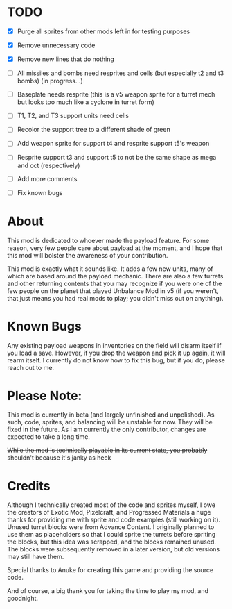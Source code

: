 # TODO

- [X] Purge all sprites from other mods left in for testing purposes

- [X] Remove unnecessary code

- [X] Remove new lines that do nothing

- [ ] All missiles and bombs need resprites and cells (but especially t2 and t3 bombs) (in progress...)

- [ ] Baseplate needs resprite (this is a v5 weapon sprite for a turret mech but looks too much like a cyclone in turret form)

- [ ] T1, T2, and T3 support units need cells

- [ ] Recolor the support tree to a different shade of green

- [ ] Add weapon sprite for support t4 and resprite support t5's weapon

- [ ] Resprite support t3 and support t5 to not be the same shape as mega and oct (respectively)

- [ ] Add more comments

- [ ] Fix known bugs

# About

This mod is dedicated to whoever made the payload feature. For some reason, very few people care about payload at the moment, and I hope that this mod will bolster the awareness of your contribution.

This mod is exactly what it sounds like. It adds a few new units, many of which are based around the payload mechanic. There are also a few turrets and other returning contents that you may recognize if you were one of the few people on the planet that played Unbalance Mod in v5 (if you weren't, that just means you had real mods to play; you didn't miss out on anything).

# Known Bugs

Any existing payload weapons in inventories on the field will disarm itself if you load a save. However, if you drop the weapon and pick it up again, it will rearm itself. I currently do not know how to fix this bug, but if you do, please reach out to me.

# Please Note:

This mod is currently in beta (and largely unfinished and unpolished). As such, code, sprites, and balancing will be unstable for now. They will be fixed in the future. As I am currently the only contributor, changes are expected to take a long time.

~~While the mod is technically playable in its current state, you probably shouldn't because it's janky as heck~~

# Credits

Although I technically created most of the code and sprites myself, I owe the creators of Exotic Mod, Pixelcraft, and Progressed Materials a huge thanks for providing me with sprite and code examples (still working on it).
Unused turret blocks were from Advance Content. I originally planned to use them as placeholders so that I could sprite the turrets before spriting the blocks, but this idea was scrapped, and the blocks remained unused. The blocks were subsequently removed in a later version, but old versions may still have them.

Special thanks to Anuke for creating this game and providing the source code.

And of course, a big thank you for taking the time to play my mod, and goodnight.
